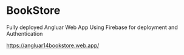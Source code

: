 # BookStore
Fully deployed Angluar Web App Using Firebase for deployment and Authentication


https://angluar14bookstore.web.app/

